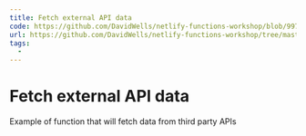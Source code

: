 ```yaml
---
title: Fetch external API data
code: https://github.com/DavidWells/netlify-functions-workshop/blob/997d12180e776f6e812af630fc52a3d28c928275/lessons-code-complete/use-cases/5-fetching-data/functions/node-fetch/node-fetch.js
url: https://github.com/DavidWells/netlify-functions-workshop/tree/master/lessons-code-complete/use-cases/5-fetching-data
tags: 
  - 
---
```


# Fetch external API data

Example of function that will fetch data from third party APIs
